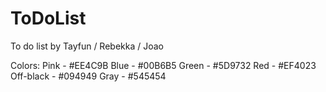 # ToDoList

To do list by Tayfun / Rebekka / Joao

Colors:
Pink - #EE4C9B
Blue - #00B6B5
Green - #5D9732
Red - #EF4023
Off-black - #094949
Gray - #545454
